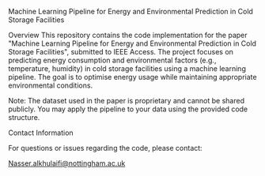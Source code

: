 Machine Learning Pipeline for Energy and Environmental Prediction in Cold Storage Facilities



Overview
This repository contains the code implementation for the paper "Machine Learning Pipeline for Energy and Environmental Prediction in Cold Storage Facilities", submitted to IEEE Access. The project focuses on predicting energy consumption and environmental factors (e.g., temperature, humidity) in cold storage facilities using a machine learning pipeline. The goal is to optimise energy usage while maintaining appropriate environmental conditions.


Note: The dataset used in the paper is proprietary and cannot be shared publicly. You may apply the pipeline to your data using the provided code structure.


Contact Information

For questions or issues regarding the code, please contact:

Nasser.alkhulaifi@nottingham.ac.uk


